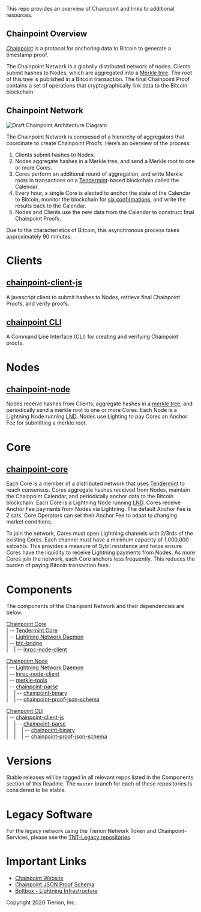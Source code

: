 
This repo provides an overview of Chainpoint and links to additional resources.

## Chainpoint Overview

[Chainpoint](https://github.com/chainpoint) is a protocol for anchoring data to Bitcoin to generate a timestamp proof. 

The Chainpoint Network is a globally distributed network of nodes. Clients submit hashes to Nodes, which are aggregated into a [Merkle tree](https://en.wikipedia.org/wiki/Merkle_tree). The root of this tree is published in a Bitcoin transaction. The final Chainpoint Proof contains a set of operations that cryptographically link data to the Bitcoin blockchain.

## Chainpoint Network
![Draft Chainpoint Architecture Diagram](https://paper-attachments.dropbox.com/s_883E156766A879673911BFDD878E29AA5A98EB3FDCF0A3A1EF22315E9B0438F5_1579736021684_Zeus+Architeture+Draft+v2.png)


The Chainpoint Network is composed of a hierarchy of aggregators that coordinate to create Chainpoint Proofs. Here’s an overview of the process:


1. Clients submit hashes to Nodes. 
2. Nodes aggregate hashes in a Merkle tree, and send a Merkle root to one or more Cores. 
3. Cores perform an additional round of aggregation, and write Merkle roots in transactions on a [Tendermint](https://github.com/tendermint/tendermint)-based blockchain called the Calendar. 
4. Every hour, a single Core is elected to anchor the state of the Calendar to Bitcoin, monitor the blockchain for [six confirmations](https://en.bitcoin.it/wiki/Confirmation), and write the results back to the Calendar. 
5. Nodes and Clients use the new data from the Calendar to construct final Chainpoint Proofs. 

Due to the characteristics of Bitcoin, this asynchronous process takes approximately 90 minutes.


# Clients
## [chainpoint-client-js](https://github.com/chainpoint/chainpoint-client-js)

A javascript client to submit hashes to Nodes, retrieve final Chainpoint Proofs, and verify proofs.

## [chainpoint CLI](https://github.com/chainpoint/chainpoint-cli)

A Command Line Interface (CLI) for creating and verifying Chainpoint proofs.


# Nodes
## [chainpoint-node](http://github.com/chainpoint/chainpoint-node)

Nodes receive hashes from Clients, aggregate hashes in a [merkle tree](https://en.wikipedia.org/wiki/Merkle_tree), and periodically send a merkle root to one or more Cores. Each Node is a Lightning Node running [LND](https://github.com/lightningnetwork/lnd_). Nodes use Lighting to pay Cores an Anchor Fee for submitting a merkle root. 


# Core
## [chainpoint-core](http://github.com/chainpoint/chainpoint-core)

Each Core is a member of a distributed network that uses [Tendermint](https://github.com/tendermint/tendermint) to reach consensus. Cores aggregate hashes received from Nodes, maintain the Chainpoint Calendar, and periodically anchor data to the Bitcoin blockchain. Each Core is a Lightning Node running [LND](https://github.com/lightningnetwork/lnd). Cores receive Anchor Fee payments from Nodes via Lightning. The default Anchor Fee is 2 sats. Core Operators can set their Anchor Fee to adapt to changing market conditions.

To join the network, Cores must open Lightning channels with 2/3rds of the existing Cores. Each channel must have a minimum capacity of 1,000,000 satoshis. This provides a measure of Sybil resistance and helps ensure Cores have the liquidity to receive Lightning payments from Nodes. As more Cores join the network, each Core anchors less frequently. This reduces the burden of paying Bitcoin transaction fees.

# Components

The components of the Chainpoint Network and their dependencies are below.


[Chainpoint Core](https://github.com/chainpoint/chainpoint-core/blob/master/README.md)  
| -- [Tendermint Core](https://github.com/chainpoint/tendermint)  
| -- [Lightning Network Daemon](https://github.com/Tierion/lnd)  
| -- [btc-bridge](https://github.com/Tierion/btc-bridge)  
|&nbsp; &nbsp; | -- [lnrpc-node-client](https://github.com/Tierion/lnrpc-node-client)  

[Chainpoint Node](https://github.com/chainpoint/chainpoint-node-src)  
| -- [Lightning Network Daemon](https://github.com/Tierion/lnd)  
| -- [lnrpc-node-client](https://github.com/Tierion/lnrpc-node-client)  
| -- [merkle-tools](https://github.com/Tierion/merkle-tools)  
| -- [chainpoint-parse](https://github.com/chainpoint/chainpoint-parse)  
|&nbsp; &nbsp; | -- [chainpoint-binary](https://github.com/chainpoint/chainpoint-binary)  
|&nbsp; &nbsp; | -- [chainpoint-proof-json-schema](https://github.com/chainpoint/chainpoint-proof-json-schema)  

[Chainpoint CLI](https://github.com/chainpoint/chainpoint-cli)  
| -- [chainpoint-client-js](https://github.com/chainpoint/chainpoint-client-js)  
|&nbsp; &nbsp; | -- [chainpoint-parse](https://github.com/chainpoint/chainpoint-parse)  
|&nbsp; &nbsp; |&nbsp; &nbsp; | -- [chainpoint-binary](https://github.com/chainpoint/chainpoint-binary)  
|&nbsp; &nbsp; |&nbsp; &nbsp; | -- [chainpoint-proof-json-schema](https://github.com/chainpoint/chainpoint-proof-json-schema) 

# Versions

Stable releases will be tagged in all relevant repos listed in the Components section of this Readme. The `master` branch for each of these repositories is considered to be stable. 

# Legacy Software

For the legacy network using the Tierion Network Token and Chainpoint-Services, please see the [TNT-Legacy repositories](https://github.com/tnt-legacy). 

# Important Links
- [Chainpoint Website](https://chainpoint.org)
- [Chainpoint JSON Proof Schema](https://chainpoint.org/contexts/chainpoint-v4.jsonld)
- [Boltbox - Lightning Infrastructure](https://github.com/Tierion/boltbox)

Copyright 2020 Tierion, Inc.
